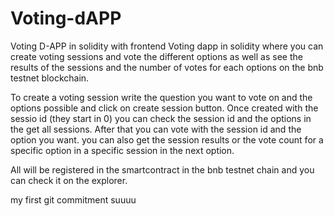 # Voting-dAPP
Voting D-APP in solidity with frontend 
Voting dapp in solidity where you can create voting sessions and vote the different options as well as see the results of the sessions and the number of votes for each options on the bnb testnet blockchain.

To create a voting session write the question you want to vote on and the options possible and click on create session button.
Once created with the sessio id (they start in 0) you can check the session id and the options in the get all sessions. 
After that you can vote with the session id and the option you want.
you can also get the session results or the vote count for a specific  option in a specific session in the next option.

All will be registered in the smartcontract in the bnb testnet chain and you can check it on the explorer.


my first git commitment suuuu
